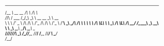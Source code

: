  ______                        __              __            
/\__  _\            __  __    /\ \            /\ \           
\/_/\ \/     ___   /\_\/\_\   \_\ \  __  __   \_\ \     __   
   \ \ \   /' _ \ \/\ \/\ \  /'_ \/\ \/\ \  /'_ \  /'__\ 
    \_\ \__/\ \/\ \ \ \ \ \ \/\ \L\ \ \ \_\ \/\ \L\ \/\  __/ 
    /\_____\ \_\ \_\_\ \ \ \_\ \___,_\ \____/\ \___,_\ \____\
    \/_____/\/_/\/_/\ \_\ \/_/\/__,_ /\/___/  \/__,_ /\/____/
                   \ \____/                                  
                    \/___/     
